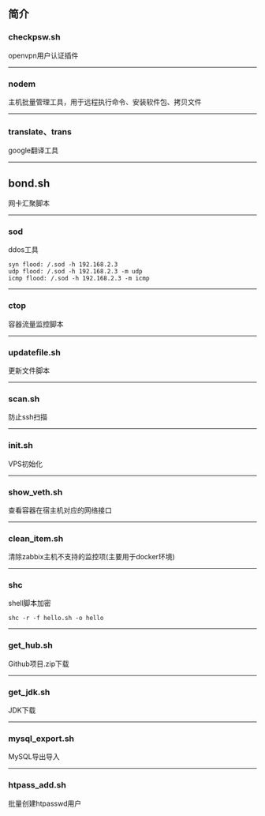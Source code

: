 ## 简介

### checkpsw.sh
openvpn用户认证插件
***
### nodem
主机批量管理工具，用于远程执行命令、安装软件包、拷贝文件
***
### translate、trans
google翻译工具
***
## bond.sh
网卡汇聚脚本
***
### sod
ddos工具

    syn flood: /.sod -h 192.168.2.3
    udp flood: /.sod -h 192.168.2.3 -m udp 
    icmp flood: /.sod -h 192.168.2.3 -m icmp 
***
### ctop
容器流量监控脚本
***
### updatefile.sh
更新文件脚本
***
### scan.sh
防止ssh扫描
***
### init.sh
VPS初始化
***
### show_veth.sh
查看容器在宿主机对应的网络接口
***
### clean_item.sh
清除zabbix主机不支持的监控项(主要用于docker环境)
***
### shc
shell脚本加密

    shc -r -f hello.sh -o hello
***
### get_hub.sh
Github项目.zip下载
***
### get_jdk.sh
JDK下载
***
### mysql_export.sh
MySQL导出导入
***
### htpass_add.sh
批量创建htpasswd用户
